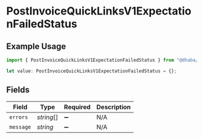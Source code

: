 # PostInvoiceQuickLinksV1ExpectationFailedStatus

## Example Usage

```typescript
import { PostInvoiceQuickLinksV1ExpectationFailedStatus } from "@dhaba/safepay-ts/models/operations";

let value: PostInvoiceQuickLinksV1ExpectationFailedStatus = {};
```

## Fields

| Field              | Type               | Required           | Description        |
| ------------------ | ------------------ | ------------------ | ------------------ |
| `errors`           | *string*[]         | :heavy_minus_sign: | N/A                |
| `message`          | *string*           | :heavy_minus_sign: | N/A                |